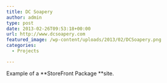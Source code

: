 ```yaml
---
title: DC Soapery
author: admin
type: post
date: 2013-02-26T09:53:18+00:00
url: http://www.dcsoapery.com
featured_image: /wp-content/uploads/2013/02/DCSoapery.png
categories:
  - Projects

---
```

Example of a **StoreFront Package **site.